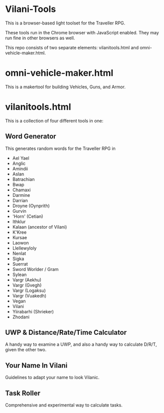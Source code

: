 # Vilani-Tools
This is a browser-based light toolset for the Traveller RPG.

These tools run in the Chrome browser with JavaScript enabled.  They may run fine in other browsers as well.

This repo consists of two separate elements: vilanitools.html and omni-vehicle-maker.html.

# omni-vehicle-maker.html

This is a makertool for building Vehicles, Guns, and Armor.


# vilanitools.html

This is a collection of four different tools in one:

## Word Generator

This generates random words for the Traveller RPG in 

* Ael Yael
* Anglic
* Amindii
* Aslan
* Batrachian
* Bwap
* Chamaxi
* Darmine
* Darrian
* Droyne (Oynprith)
* Gurvin
* 'Horn' (Cetian)
* Ithklur
* Kalaan (ancestor of Vilani)
* K'Kree
* Kursae
* Laowon
* Llellewyloly
* Nenlat
* Sigka
* Suerrat
* Sword Worlder / Gram
* Sylean
* Vargr (Aekhu)
* Vargr (Gvegh)
* Vargr (Logaksu)
* Vargr (Vuakedh)
* Vegan
* Vilani
* Yiirabarhi (Shrieker)
* Zhodani

## UWP & Distance/Rate/Time Calculator

A handy way to examine a UWP, and also a handy way to calculate D/R/T, given the other two.

## Your Name In Vilani

Guidelines to adapt your name to look Vilanic.

## Task Roller

Comprehensive and experimental way to calculate tasks.



